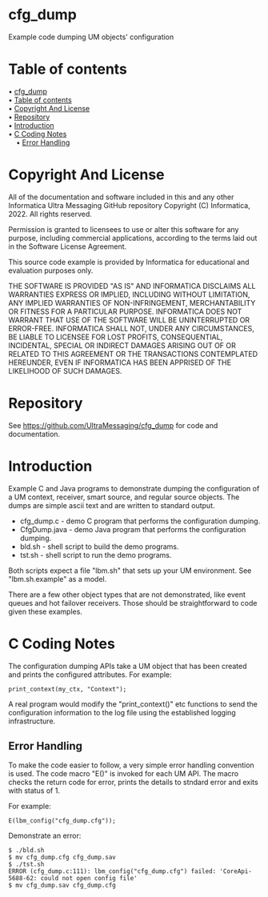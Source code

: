 # cfg_dump

Example code dumping UM objects' configuration

# Table of contents

<!-- mdtoc-start -->
&bull; [cfg_dump](#cfg_dump)  
&bull; [Table of contents](#table-of-contents)  
&bull; [Copyright And License](#copyright-and-license)  
&bull; [Repository](#repository)  
&bull; [Introduction](#introduction)  
&bull; [C Coding Notes](#c-coding-notes)  
&nbsp;&nbsp;&nbsp;&nbsp;&bull; [Error Handling](#error-handling)  
<!-- TOC created by '/home/sford/bin/mdtoc.pl README.md' (see https://github.com/fordsfords/mdtoc) -->
<!-- mdtoc-end -->

# Copyright And License

All of the documentation and software included in this and any
other Informatica Ultra Messaging GitHub repository
Copyright (C) Informatica, 2022. All rights reserved.

Permission is granted to licensees to use
or alter this software for any purpose, including commercial applications,
according to the terms laid out in the Software License Agreement.

This source code example is provided by Informatica for educational
and evaluation purposes only.

THE SOFTWARE IS PROVIDED "AS IS" AND INFORMATICA DISCLAIMS ALL WARRANTIES
EXPRESS OR IMPLIED, INCLUDING WITHOUT LIMITATION, ANY IMPLIED WARRANTIES OF
NON-INFRINGEMENT, MERCHANTABILITY OR FITNESS FOR A PARTICULAR
PURPOSE.  INFORMATICA DOES NOT WARRANT THAT USE OF THE SOFTWARE WILL BE
UNINTERRUPTED OR ERROR-FREE.  INFORMATICA SHALL NOT, UNDER ANY CIRCUMSTANCES,
BE LIABLE TO LICENSEE FOR LOST PROFITS, CONSEQUENTIAL, INCIDENTAL, SPECIAL OR
INDIRECT DAMAGES ARISING OUT OF OR RELATED TO THIS AGREEMENT OR THE
TRANSACTIONS CONTEMPLATED HEREUNDER, EVEN IF INFORMATICA HAS BEEN APPRISED OF
THE LIKELIHOOD OF SUCH DAMAGES.

# Repository

See https://github.com/UltraMessaging/cfg_dump for code and documentation.

# Introduction

Example C and Java programs to demonstrate dumping the configuration of a UM context,
receiver, smart source, and regular source objects.
The dumps are simple ascii text and are written to standard output.

* cfg_dump.c - demo C program that performs the configuration dumping.
* CfgDump.java - demo Java program that performs the configuration dumping.
* bld.sh - shell script to build the demo programs.
* tst.sh - shell script to run the demo programs.

Both scripts expect a file "lbm.sh" that sets up your UM environment. See "lbm.sh.example" as a model.

There are a few other object types that are not demonstrated,
like event queues and hot failover receivers.
Those should be straightforward to code given these examples.

# C Coding Notes

The configuration dumping APIs take a UM object that has been created and
prints the configured attributes.
For example:
````
print_context(my_ctx, "Context");
````
A real program would modify the "print_context()" etc functions to
send the configuration information to the log file
using the established logging infrastructure.

## Error Handling

To make the code easier to follow, a very simple error handling convention is used.
The code macro "E()" is invoked for each UM API.
The macro checks the return code for error, prints the details to stndard error and exits with status of 1.

For example:
````
E(lbm_config("cfg_dump.cfg"));
````
Demonstrate an error:
````
$ ./bld.sh
$ mv cfg_dump.cfg cfg_dump.sav
$ ./tst.sh
ERROR (cfg_dump.c:111): lbm_config("cfg_dump.cfg") failed: 'CoreApi-5688-62: could not open config file'
$ mv cfg_dump.sav cfg_dump.cfg
````
